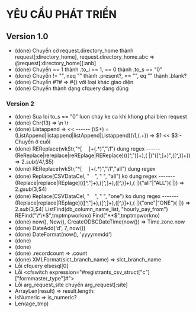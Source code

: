 # YÊU CẦU PHÁT TRIỂN

## Version 1.0
- (done) Chuyển cờ  request.directory_home thành request[:directory_home],  request.directory_home.abc => @request[:directory_home][:anb]
- (done) Chuyển == 1 thành .to_i == 1, == 0 thành .to_s == "0"
- (done) Chuyển != "", neq "" thành .present?, == "", eq "" thành .blank?
- (done) Chuyển #?# => #{} với loại khác giao diện
- (done) Chuyển thành dạng cfquery đang dùng
### Version 2
- (done) Sua loi to_s == "0" luon chay ke ca khi khong phai bien request
- (done) Chr(13) => \n \r
- (done) Listappend => <<  ------ (\S+) = (ListAppend|listappend|listAppend|Listappend)\(\1,(.+)\) => $1 << $3 - Chuyển ở cuối
- (done) REReplace(wkStr,"^[ 　]+(.*)","\1") dung regex ------ (ReReplace|rereplace|reREplage|REReplace)\(([^,"\)]+),( |)"([^,]+)",([^,\)]+)\) => $2.sub(/$4/,$5) 
- (done) REReplace(wkStr,"^[ 　]+(.*)","\1","all") dung regex
- (done) Replace(CSVDataCel, "　", " ", "all") ko dung regex ------- (Replace|replace|REplage)\(([^,"]+),([^,]+),([^,\)]+),( |)("all"|"ALL")( |)\) => $2.gsub($3,$4)
- (done) Replace(CSVDataCel, "　", " ", "one") ko dung regex ------- (Replace|replace|REplage)\(([^,"]+),([^,]+),([^,\)]+),( |)("one"|"ONE")( |)\) => $2.sub($3,$4)
 ListFind(db_column_name_list, "hourly_pay_from")
 REFind("\*\*$",tmptmpworkno)
 Find("\*\*$",tmptmpworkno)
- (done) now(), Now(), CreateODBCDateTime(now()) => Time.zone.now
- (done) DateAdd('d', 7, now())
- (done) DateFormat(now(), 'yyyymmdd')
- (done) <cfswitch expression="#enbaito_api#"></cfswitch>
- (done) <cfcase  value="update_list,update"></cfcase>
- (done) .recordcount => .count
- (done) XMLFormat(slct_branch_name) => slct_branch_name
- Lỗi cfquery elsesql[0]
- Lỗi <cfswitch expression="#registrants_csv_struct["c"]["formmaster_type"]#">
- Lỗi arg_request_site chuyển arg_request[:site]
- ArrayLen(result) => result.length: 
- isNumeric => is_numeric?
- Len(age_tmp)